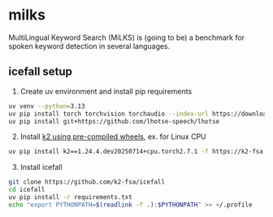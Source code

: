 # milks
MultiLingual Keyword Search (MiLKS) is (going to be) a benchmark for spoken keyword detection in several languages.

## icefall setup
1. Create uv environment and install pip requirements
```sh
uv venv --python=3.13
uv pip install torch torchvision torchaudio --index-url https://download.pytorch.org/whl/cpu
uv pip install git+https://github.com/lhotse-speech/lhotse
```
2. Install [k2 using pre-compiled wheels](https://k2-fsa.github.io/k2/installation/from_wheels.html), ex. for Linux CPU
```sh
uv pip install k2==1.24.4.dev20250714+cpu.torch2.7.1 -f https://k2-fsa.github.io/k2/cpu.html
```
3. Install icefall
```sh
git clone https://github.com/k2-fsa/icefall
cd icefall
uv pip install -r requirements.txt
echo "export PYTHONPATH=$(readlink -f .):$PYTHONPATH" >> ~/.profile
```